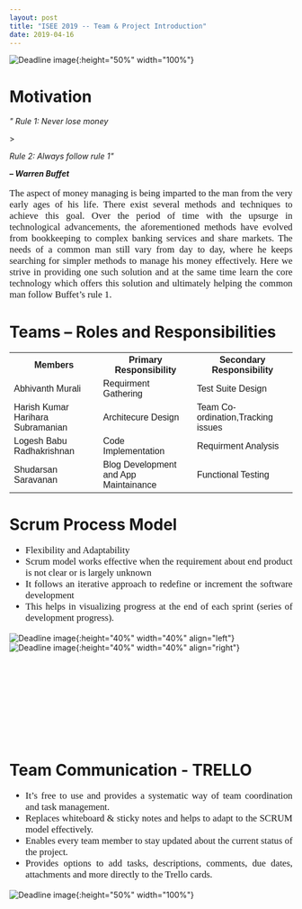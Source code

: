 ```yaml
---
layout: post
title: "ISEE 2019 -- Team & Project Introduction"
date: 2019-04-16
---
```


![Deadline image]({{site.baseurl}}/images/Picture.png "team logo"){:height="50%" width="100%"}

# Motivation 
  
 <p> <i> " Rule 1: Never lose money </i> </p>> 
 <p> <i>  Rule 2: Always follow rule 1" </i> </p>
 <p>  <i> <b>        –  Warren Buffet </b> </i> </p>

<p style="font-family:verdana;font-size:120%;text-align:justify">The aspect of money managing is being imparted to the man from the very early ages of his life. There exist several methods and techniques to achieve this goal. Over the period of time with the upsurge in technological advancements, the aforementioned methods have evolved from bookkeeping to complex banking services and share markets. The needs of a common man still vary from day to day, where he keeps searching for simpler methods to manage his money effectively. Here we strive in providing one such solution and at the same time learn the core technology which offers this solution and ultimately helping the common man follow Buffet’s rule 1.  </p>
  
# Teams – Roles and Responsibilities

<table style="width:100%">
<style> 
table {
  font-family: arial, sans-serif;
  border-collapse: collapse;
  width: 100%;
}

td, th {
  border: 1px solid #dddddd;
  text-align: left;
  padding: 8px;
}

tr:nth-child(even) {
  background-color: #dddddd;
}
</style>
  <tr>
    <th> Members </th>
    <th> Primary Responsibility</th> 
    <th> Secondary Responsibility</th>
  </tr>
  <tr>
    <td>Abhivanth Murali</td>
    <td>Requirment Gathering</td>
    <td>Test Suite Design</td>
  </tr>
  <tr>
    <td>Harish Kumar Harihara Subramanian</td>
    <td>Architecure Design</td>
    <td>Team Co-ordination,Tracking issues</td>
  </tr>
  <tr>
    <td>Logesh Babu Radhakrishnan</td>
    <td>Code Implementation</td>
    <td>Requirment Analysis</td>
  </tr>
  <tr>
    <td>Shudarsan Saravanan</td>
    <td>Blog Development and App Maintainance</td>
    <td>Functional Testing</td>
  </tr>
</table>

# Scrum Process Model

<ul style="font-family:verdana;font-size:120%;text-align:justify">
  <li>Flexibility and Adaptability</li>
  <li>Scrum model works effective when the requirement about end product is not clear or is largely unknown</li>
  <li>It follows an iterative approach to redefine or increment the software development</li>
  <li>This helps in visualizing progress at the end of each sprint (series of development progress). </li>
</ul> 

![Deadline image]({{site.baseurl}}/images/Picture1.png "Scrum1"){:height="40%" width="40%" align="left"} 
![Deadline image]({{site.baseurl}}/images/Picture2.png "Scrum2"){:height="40%" width="40%" align="right"}
<br> <br> <br> <br> <br> <br> <br> <br> <br> <br>

# Team Communication - TRELLO 

<ul style="font-family:verdana;font-size:120%;text-align:justify">
  <li>It’s free to use and provides a systematic way of team coordination and task management.</li>
  <li>Replaces whiteboard & sticky notes and helps to adapt to the SCRUM model effectively.</li>
  <li>Enables every team member to stay updated about the current status of the project.</li>
  <li>Provides options to add tasks, descriptions, comments, due dates, attachments and more directly to the Trello cards.</li>
</ul>

![Deadline image]({{site.baseurl}}/images/Trello.png "Trello"){:height="50%" width="100%"}








